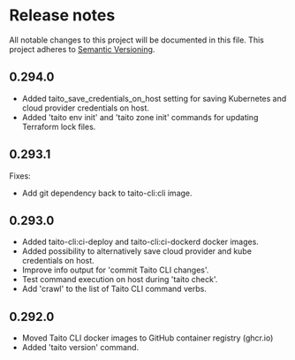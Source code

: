 # Release notes

All notable changes to this project will be documented in this file.
This project adheres to [Semantic Versioning](http://semver.org/).

## 0.294.0

- Added taito_save_credentials_on_host setting for saving Kubernetes and cloud
  provider credentials on host.
- Added 'taito env init' and 'taito zone init' commands for updating Terraform
  lock files.

## 0.293.1

Fixes:

- Add git dependency back to taito-cli:cli image.

## 0.293.0

- Added taito-cli:ci-deploy and taito-cli:ci-dockerd docker images.
- Added possibility to alternatively save cloud provider and kube credentials
  on host.
- Improve info output for 'commit Taito CLI changes'.
- Test command execution on host during 'taito check'.
- Add 'crawl' to the list of Taito CLI command verbs.

## 0.292.0

- Moved Taito CLI docker images to GitHub container registry (ghcr.io)
- Added 'taito version' command.
